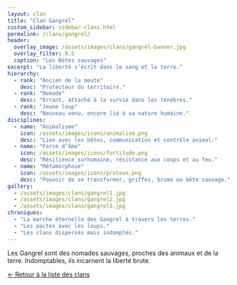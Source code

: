 ```yaml
---
layout: clan
title: "Clan Gangrel"
custom_sidebar: sidebar-clans.html
permalink: /clans/gangrel/
header:
  overlay_image: /assets/images/clans/gangrel-banner.jpg
  overlay_filter: 0.5
  caption: "Les Bêtes sauvages"
excerpt: "La liberté s’écrit dans le sang et la terre."
hierarchy:
  - rank: "Ancien de la meute"
    desc: "Protecteur du territoire."
  - rank: "Nomade"
    desc: "Errant, attaché à la survie dans les ténèbres."
  - rank: "Jeune loup"
    desc: "Nouveau venu, encore lié à sa nature humaine."
disciplines:
  - name: "Animalisme"
    icon: /assets/images/icons/animalism.png
    desc: "Lien avec les bêtes, communication et contrôle animal."
  - name: "Force d’âme"
    icon: /assets/images/icons/fortitude.png
    desc: "Résilience surhumaine, résistance aux coups et au feu."
  - name: "Métamorphose"
    icon: /assets/images/icons/protean.png
    desc: "Pouvoir de se transformer, griffes, brume ou bête sauvage."
gallery:
  - /assets/images/clans/gangrel1.jpg
  - /assets/images/clans/gangrel2.jpg
  - /assets/images/clans/gangrel3.jpg
chroniques:
  - "La marche éternelle des Gangrel à travers les terres."
  - "Les pactes avec les loups."
  - "Les clans dispersés mais indomptés."
---
```


Les Gangrel sont des nomades sauvages, proches des animaux et de la terre. Indomptables, ils incarnent la liberté brute.

[← Retour à la liste des clans](/clans/)
